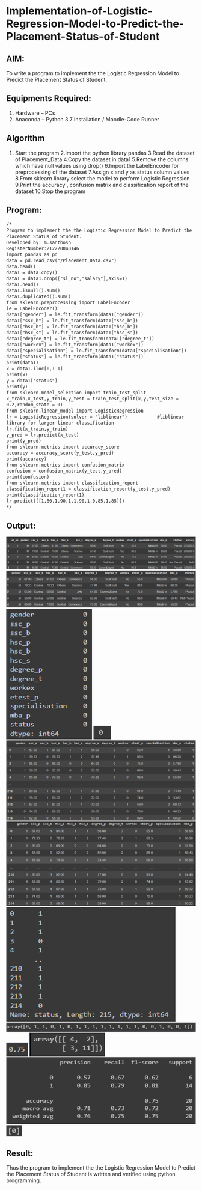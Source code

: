 # Implementation-of-Logistic-Regression-Model-to-Predict-the-Placement-Status-of-Student

## AIM:
To write a program to implement the the Logistic Regression Model to Predict the Placement Status of Student.

## Equipments Required:
1. Hardware – PCs
2. Anaconda – Python 3.7 Installation / Moodle-Code Runner

## Algorithm
1. Start the program
2.Import the python library pandas
3.Read the dataset of Placement_Data
4.Copy the dataset in data1
5.Remove the columns which have null values using drop()
6.Import the LabelEncoder for preprocessing of the dataset
7.Assign x and y as status column values
8.From sklearn library select the model to perform Logistic Regression
9.Print the accuracy , confusion matrix and classification report of the dataset
10.Stop the program

## Program:
```
/*
Program to implement the the Logistic Regression Model to Predict the Placement Status of Student.
Developed by: m.santhosh
RegisterNumber:212220040146
import pandas as pd
data = pd.read_csv("/Placement_Data.csv")
data.head()
data1 = data.copy()
data1 = data1.drop(["sl_no","salary"],axis=1)           
data1.head()
data1.isnull().sum()    
data1.duplicated().sum()
from sklearn.preprocessing import LabelEncoder
le = LabelEncoder()
data1["gender"] = le.fit_transform(data1["gender"])
data1["ssc_b"] = le.fit_transform(data1["ssc_b"])
data1["hsc_b"] = le.fit_transform(data1["hsc_b"])
data1["hsc_s"] = le.fit_transform(data1["hsc_s"])
data1["degree_t"] = le.fit_transform(data1["degree_t"])
data1["workex"] = le.fit_transform(data1["workex"])
data1["specialisation"] = le.fit_transform(data1["specialisation"])
data1["status"] = le.fit_transform(data1["status"])
print(data1)
x = data1.iloc[:,:-1]
print(x)
y = data1["status"]
print(y)
from sklearn.model_selection import train_test_split  
x_train,x_test,y_train,y_test = train_test_split(x,y,test_size = 0.2,random_state = 0)
from sklearn.linear_model import LogisticRegression
lr = LogisticRegression(solver = "liblinear")           #liblinear-library for larger linear classification
lr.fit(x_train,y_train)
y_pred = lr.predict(x_test)
print(y_pred)
from sklearn.metrics import accuracy_score
accuracy = accuracy_score(y_test,y_pred)
print(accuracy)
from sklearn.metrics import confusion_matrix
confusion = confusion_matrix(y_test,y_pred)
print(confusion)
from sklearn.metrics import classification_report
classification_report1 = classification_report(y_test,y_pred)
print(classification_report1)
lr.predict([[1,80,1,90,1,1,90,1,0,85,1,85]])
*/
```

## Output:
![the Logistic Regression Model to Predict the Placement Status of Student](o1.png)
![the Logistic Regression Model to Predict the Placement Status of Student](o2.png)
![the Logistic Regression Model to Predict the Placement Status of Student](o3.png)
![the Logistic Regression Model to Predict the Placement Status of Student](o4.png)
![the Logistic Regression Model to Predict the Placement Status of Student](o5.png)
![the Logistic Regression Model to Predict the Placement Status of Student](o6.png)
![the Logistic Regression Model to Predict the Placement Status of Student](o7.png)
![the Logistic Regression Model to Predict the Placement Status of Student](o8.png)
![the Logistic Regression Model to Predict the Placement Status of Student](o9.png)
![the Logistic Regression Model to Predict the Placement Status of Student](o10.png)
![the Logistic Regression Model to Predict the Placement Status of Student](o11.png)
![the Logistic Regression Model to Predict the Placement Status of Student](o12.png)

## Result:
Thus the program to implement the the Logistic Regression Model to Predict the Placement Status of Student is written and verified using python programming.
